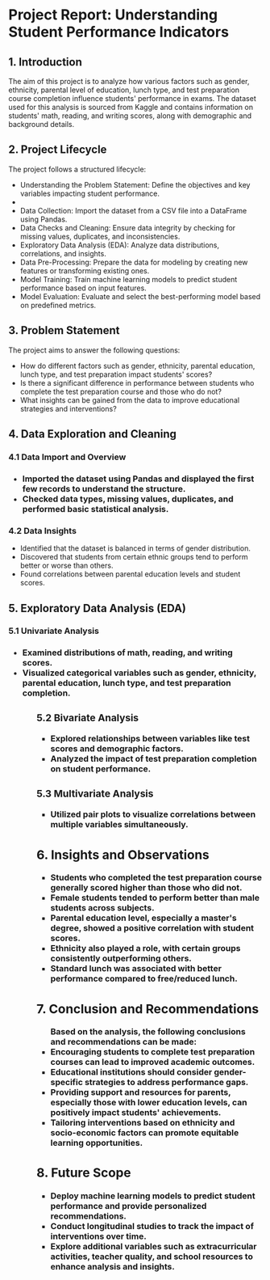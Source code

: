 <h1>Project Report: Understanding Student Performance Indicators</h1>

<h2>1. Introduction</h2>
The aim of this project is to analyze how various factors such as gender, ethnicity, parental level of education, lunch type, and test preparation course completion influence students' performance in exams. The dataset used for this analysis is sourced from Kaggle and contains information on students' math, reading, and writing scores, along with demographic and background details.

<h2>2. Project Lifecycle</h2>
The project follows a structured lifecycle:

<ul>
<li>Understanding the Problem Statement: Define the objectives and key variables impacting student performance.<li>
<li>Data Collection: Import the dataset from a CSV file into a DataFrame using Pandas.</li>
<li>Data Checks and Cleaning: Ensure data integrity by checking for missing values, duplicates, and inconsistencies.</li>
<li>Exploratory Data Analysis (EDA): Analyze data distributions, correlations, and insights.</li>
<li>Data Pre-Processing: Prepare the data for modeling by creating new features or transforming existing ones.</li>
<li>Model Training: Train machine learning models to predict student performance based on input features.</li>
<li>Model Evaluation: Evaluate and select the best-performing model based on predefined metrics.</li>
</ul>

<h2>3. Problem Statement</h2>
The project aims to answer the following questions:

<ul>
<li>How do different factors such as gender, ethnicity, parental education, lunch type, and test preparation impact students' scores?</li>
<li>Is there a significant difference in performance between students who complete the test preparation course and those who do not?</li>
<li>What insights can be gained from the data to improve educational strategies and interventions?</li>
</ul>

<h2>4. Data Exploration and Cleaning</h2>
<h3>4.1 Data Import and Overview<h3>
<ul>
<li>Imported the dataset using Pandas and displayed the first few records to understand the structure.</li>
<li>Checked data types, missing values, duplicates, and performed basic statistical analysis.</li>
</ul>
<h3>4.2 Data Insights</h3>
<ul>
<li>Identified that the dataset is balanced in terms of gender distribution.</li>
<li>Discovered that students from certain ethnic groups tend to perform better or worse than others.</li>
<li>Found correlations between parental education levels and student scores.</li>
</ul>
<h2>5. Exploratory Data Analysis (EDA)</h2>
<h3>5.1 Univariate Analysis<h3>
<ul>
<li>Examined distributions of math, reading, and writing scores.</li>
<li>Visualized categorical variables such as gender, ethnicity, parental education, lunch type, and test preparation completion.</li>
<ul>
<h3>5.2 Bivariate Analysis</h3>
<ul>
<li>Explored relationships between variables like test scores and demographic factors.</li>
<li>Analyzed the impact of test preparation completion on student performance.</li>
</ul>
<h3>5.3 Multivariate Analysis</h3>
<ul>
<li>Utilized pair plots to visualize correlations between multiple variables simultaneously.</li>
</ul>
<h2>6. Insights and Observations</h2>
<ul>
<li>Students who completed the test preparation course generally scored higher than those who did not.</li>
<li>Female students tended to perform better than male students across subjects.</li>
<li>Parental education level, especially a master's degree, showed a positive correlation with student scores.</li>
<li>Ethnicity also played a role, with certain groups consistently outperforming others.</li>
<li>Standard lunch was associated with better performance compared to free/reduced lunch.</li>
</ul>
<h2>7. Conclusion and Recommendations</h2>
<ul>
Based on the analysis, the following conclusions and recommendations can be made:
<li>Encouraging students to complete test preparation courses can lead to improved academic outcomes.</li>
<li>Educational institutions should consider gender-specific strategies to address performance gaps.</li>
<li>Providing support and resources for parents, especially those with lower education levels, can positively impact students' achievements.</li>
<li>Tailoring interventions based on ethnicity and socio-economic factors can promote equitable learning opportunities.</li>
</ul>
<h2>8. Future Scope</h2>
<ul>
<li>Deploy machine learning models to predict student performance and provide personalized recommendations.</li>
<li>Conduct longitudinal studies to track the impact of interventions over time.</li>
<li>Explore additional variables such as extracurricular activities, teacher quality, and school resources to enhance analysis and insights.</li>
</ul>